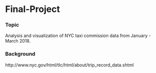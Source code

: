 # Final-Project

### Topic

Analysis and visualization of NYC taxi commission data from January - March 2018.

### Background

<html>http://www.nyc.gov/html/tlc/html/about/trip_record_data.shtml</html>
